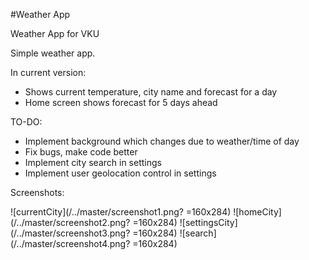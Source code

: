 #Weather App

Weather App for VKU

Simple weather app.

In current version:
 * Shows current temperature, city name and forecast for a day
 * Home screen shows forecast for 5 days ahead
 
TO-DO:
  * Implement background which changes due to weather/time of day
  * Fix bugs, make code better
  * Implement city search in settings
  * Implement user geolocation control in settings
  
  
Screenshots:

![currentCity](/../master/screenshot1.png? =160x284)
![homeCity](/../master/screenshot2.png? =160x284)
![settingsCity](/../master/screenshot3.png? =160x284)
![search](/../master/screenshot4.png? =160x284)
